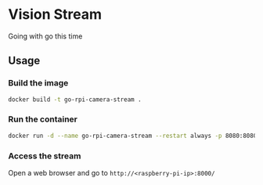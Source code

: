 # Vision Stream 

Going with go this time

## Usage

### Build the image

```bash
docker build -t go-rpi-camera-stream .
```

### Run the container

```bash
docker run -d --name go-rpi-camera-stream --restart always -p 8080:8080 go-rpi-camera-stream
```

### Access the stream

Open a web browser and go to `http://<raspberry-pi-ip>:8000/`

